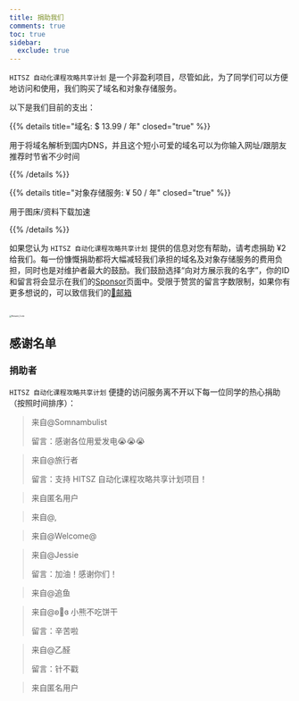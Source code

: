 ```yaml
---
title: 捐助我们
comments: true
toc: true
sidebar:
  exclude: true
---
```


`HITSZ 自动化课程攻略共享计划` 是一个非盈利项目，尽管如此，为了同学们可以方便地访问和使用，我们购买了域名和对象存储服务。

以下是我们目前的支出：

{{% details title="域名: $ 13.99 / 年" closed="true" %}}

用于将域名解析到国内DNS，并且这个短小可爱的域名可以为你输入网址/跟朋友推荐时节省不少时间

{{% /details %}}

{{% details title="对象存储服务: ¥ 50 / 年" closed="true" %}}

用于图床/资料下载加速

{{% /details %}}

如果您认为 `HITSZ 自动化课程攻略共享计划` 提供的信息对您有帮助，请考虑捐助 ¥2 给我们。每一份慷慨捐助都将大幅减轻我们承担的域名及对象存储服务的费用负担，同时也是对维护者最大的鼓励。我们鼓励选择“向对方展示我的名字”，你的ID和留言将会显示在我们的[Sponsor](https://hoa.moe/sponsor/)页面中。受限于赞赏的留言字数限制，如果你有更多想说的，可以致信我们的[📮邮箱](mailto:hi@hoa.moe)

<br>
<img src="https://mitcher-1316637614.cos.ap-nanjing.myqcloud.com/hoa/20231112170457.png?imageSlim" alt="Reward_Code" style="zoom:25%; display: block; margin: 0 auto;" />

## 感谢名单

### 捐助者

`HITSZ 自动化课程攻略共享计划` 便捷的访问服务离不开以下每一位同学的热心捐助（按照时间排序）：

> 来自@Somnambulist
>
> 留言：感谢各位用爱发电😭😭😭

> 来自@旅行者
>
> 留言：支持 HITSZ 自动化课程攻略共享计划项目！

> 来自匿名用户

> 来自@,

> 来自@Welcome@

> 来自@Jessie
>
> 留言：加油！感谢你们！

> 来自@追鱼

>来自@ʚ🧸ɞ  小熊不吃饼干
>
>留言：辛苦啦

>来自@乙醛
>
>留言：针不戳

>来自匿名用户

